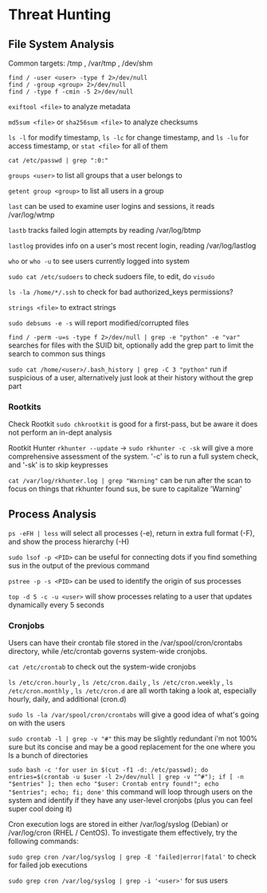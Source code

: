 # Threat Hunting

## File System Analysis

Common targets: /tmp , /var/tmp , /dev/shm

```
find / -user <user> -type f 2>/dev/null
find / -group <group> 2>/dev/null
find / -type f -cmin -5 2>/dev/null
```

`exiftool <file>` to analyze metadata 

`md5sum <file>` or `sha256sum <file>` to analyze checksums

`ls -l` for modify timestamp, `ls -lc` for change timestamp, and `ls -lu` for access timestamp, or `stat <file>` for all of them

`cat /etc/passwd | grep ":0:"` 

`groups <user>` to list all groups that a user belongs to

`getent group <group>` to list all users in a group 

`last` can be used to examine user logins and sessions, it reads /var/log/wtmp

`lastb` tracks failed login attempts by reading /var/log/btmp 

`lastlog` provides info on a user's most recent login, reading /var/log/lastlog

`who` or `who -u` to see users currently logged into system

`sudo cat /etc/sudoers` to check sudoers file, to edit, do `visudo`

`ls -la /home/*/.ssh` to check for bad authorized_keys permissions?

`strings <file>` to extract strings

`sudo debsums -e -s` will report modified/corrupted files

`find / -perm -u=s -type f 2>/dev/null | grep -e "python" -e "var"` searches for files with the SUID bit, optionally add the grep part to limit the search to common sus things 

`sudo cat /home/<user>/.bash_history | grep -C 3 "python"` run if suspicious of a user, alternatively just look at their history without the grep part 

### Rootkits 

Check Rootkit
`sudo chkrootkit` is good for a first-pass, but be aware it does not perform an in-dept analysis 

Rootkit Hunter
`rkhunter --update` -> `sudo rkhunter -c -sk` will give a more comprehensive assessment of the system. '-c' is to run a full system check, and '-sk' is to skip keypresses

`cat /var/log/rkhunter.log | grep "Warning"` can be run after the scan to focus on things that rkhunter found sus, be sure to capitalize 'Warning'

## Process Analysis

`ps -eFH | less` will select all processes (-e), return in extra full format (-F), and show the process hierarchy (-H)

`sudo lsof -p <PID>` can be useful for connecting dots if you find something sus in the output of the previous command

`pstree -p -s <PID>` can be used to identify the origin of sus processes

`top -d 5 -c -u <user>` will show processes relating to a user that updates dynamically
every 5 seconds

### Cronjobs

Users can have their crontab file stored in the /var/spool/cron/crontabs directory, while /etc/crontab governs system-wide cronjobs. 

`cat /etc/crontab` to check out the system-wide cronjobs

`ls /etc/cron.hourly` , `ls /etc/cron.daily` , `ls /etc/cron.weekly` , `ls /etc/cron.monthly` , `ls /etc/cron.d` are all worth taking a look at, especially hourly, daily, and additional (cron.d)

`sudo ls -la /var/spool/cron/crontabs` will give a good idea of what's going on with the users

`sudo crontab -l | grep -v "#"` this may be slightly redundant i'm not 100% sure but its concise and may be a good replacement for the one where you ls a bunch of directories

`sudo bash -c 'for user in $(cut -f1 -d: /etc/passwd); do entries=$(crontab -u $user -l 2>/dev/null | grep -v "^#"); if [ -n "$entries" ]; then echo "$user: Crontab entry found!"; echo "$entries"; echo; fi; done'` this command will loop through users on the system and identify if they have any user-level cronjobs (plus you can feel super cool doing it)

Cron execution logs are stored in either /var/log/syslog (Debian) or /var/log/cron (RHEL / CentOS). To investigate them effectively, try the following commands:

`sudo grep cron /var/log/syslog | grep -E 'failed|error|fatal'` to check for failed job executions

`sudo grep cron /var/log/syslog | grep -i '<user>'` for sus users 


